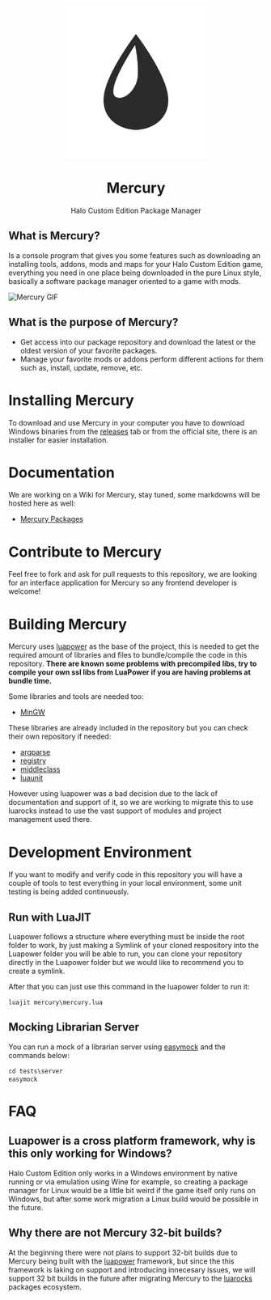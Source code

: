 <html>
    <p align="center">
        <img width="300px" src="assets/images/mercury.png"/>
    </p>
    <h1 align="center">Mercury</h1>
    <p align="center">
       Halo Custom Edition Package Manager
    </p>
</html>

## What is Mercury?

Is a console program that gives you some features such as downloading an installing tools, addons, mods and maps for your Halo Custom Edition game, everything you need in one place being downloaded in the pure Linux style, basically a software package manager oriented to a game with mods.

![Mercury GIF](https://i.imgur.com/ZcaS7db.gif)

## What is the purpose of Mercury?

- Get access into our package repository and download the latest or the oldest version of your favorite packages.
- Manage your favorite mods or addons perform different actions for them such as, install, update, remove, etc.

# Installing Mercury

To download and use Mercury in your computer you have to download Windows binaries from the [releases](https://github.com/Sledmine/Mercury/releases) tab or from the official site, there is an installer for easier installation.

# Documentation

We are working on a Wiki for Mercury, stay tuned, some markdowns will be hosted here as well:

- [Mercury Packages](PACKAGE.md)

# Contribute to Mercury

Feel free to fork and ask for pull requests to this repository, we are looking for an interface application for Mercury so any frontend developer is welcome!

# Building Mercury

Mercury uses [luapower](https://luapower.com) as the base of the project, this is needed to get the required amount of libraries and files to bundle/compile the code in this repository.
**There are known some problems with precompiled libs, try to compile your own ssl libs from LuaPower if you are having problems at bundle time.**

Some libraries and tools are needed too:

- [MinGW](http://mingw-w64.org/doku.php)

These libraries are already included in the repository but you can check their own repository if needed:

- [argparse](https://github.com/luarocks/argparse)
- [registry](https://github.com/Tieske/registry)
- [middleclass](https://github.com/kikito/middleclass)
- [luaunit](https://github.com/bluebird75/luaunit)

However using luapower was a bad decision due to the lack of documentation and support of it, so we are working to migrate this
to use luarocks instead to use the vast support of modules and project management used there.

# Development Environment

If you want to modify and verify code in this repository you will have a couple of tools to
test everything in your local environment, some unit testing is being added continuously.

## Run with LuaJIT
Luapower follows a structure where everything must be inside the root folder to work, by just making a Symlink of your cloned respository into the Luapower folder you will be able to run, you can clone your repository directly in the Luapower folder but we would like to recommend you to create a symlink.

After that you can just use this command in the luapower folder to run it:
```
luajit mercury\mercury.lua
```

## Mocking Librarian Server

You can run a mock of a librarian server using [easymock](https://github.com/CyberAgent/node-easymock) and the commands below:
```
cd tests\server
easymock
```

# FAQ

## Luapower is a cross platform framework, why is this only working for Windows?

Halo Custom Edition only works in a Windows environment by native running or via emulation using
Wine for example, so creating a package manager for Linux would be a little bit weird if the game
itself only runs on Windows, but after some work migration a Linux build would be possible in the future.

## Why there are not Mercury 32-bit builds?

At the beginning there were not plans to support 32-bit builds due to Mercury being built with the
[luapower](https://luapower.com) framework, but since the this framework is laking on support and introducing innecesary issues, we will support 32 bit builds in the future after migrating Mercury to the [luarocks](https://luarocks.org/) packages ecosystem.